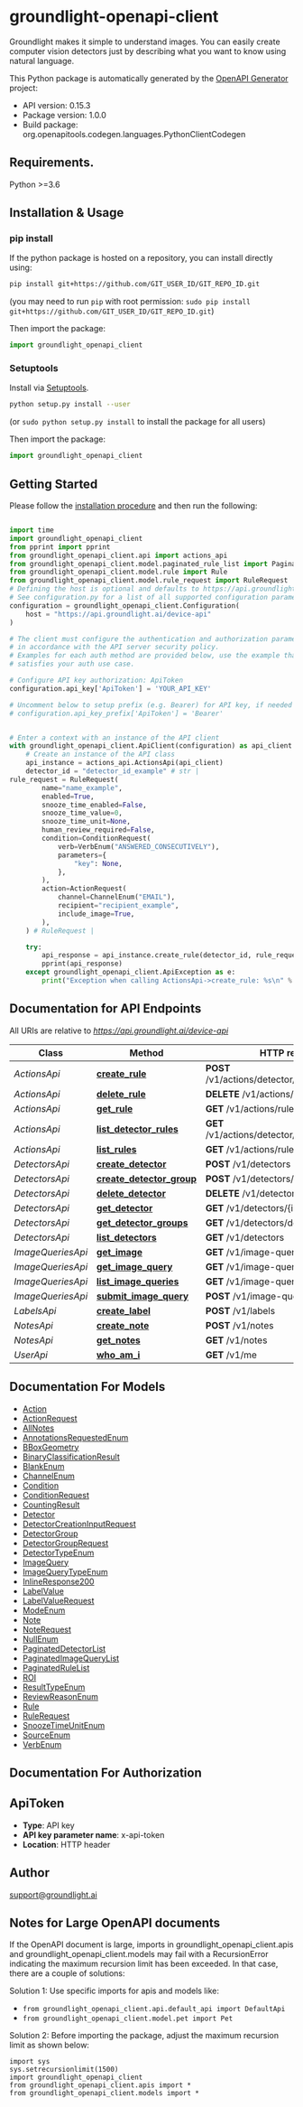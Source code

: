 # groundlight-openapi-client
Groundlight makes it simple to understand images. You can easily create computer vision detectors just by describing what you want to know using natural language.

This Python package is automatically generated by the [OpenAPI Generator](https://openapi-generator.tech) project:

- API version: 0.15.3
- Package version: 1.0.0
- Build package: org.openapitools.codegen.languages.PythonClientCodegen

## Requirements.

Python >=3.6

## Installation & Usage
### pip install

If the python package is hosted on a repository, you can install directly using:

```sh
pip install git+https://github.com/GIT_USER_ID/GIT_REPO_ID.git
```
(you may need to run `pip` with root permission: `sudo pip install git+https://github.com/GIT_USER_ID/GIT_REPO_ID.git`)

Then import the package:
```python
import groundlight_openapi_client
```

### Setuptools

Install via [Setuptools](http://pypi.python.org/pypi/setuptools).

```sh
python setup.py install --user
```
(or `sudo python setup.py install` to install the package for all users)

Then import the package:
```python
import groundlight_openapi_client
```

## Getting Started

Please follow the [installation procedure](#installation--usage) and then run the following:

```python

import time
import groundlight_openapi_client
from pprint import pprint
from groundlight_openapi_client.api import actions_api
from groundlight_openapi_client.model.paginated_rule_list import PaginatedRuleList
from groundlight_openapi_client.model.rule import Rule
from groundlight_openapi_client.model.rule_request import RuleRequest
# Defining the host is optional and defaults to https://api.groundlight.ai/device-api
# See configuration.py for a list of all supported configuration parameters.
configuration = groundlight_openapi_client.Configuration(
    host = "https://api.groundlight.ai/device-api"
)

# The client must configure the authentication and authorization parameters
# in accordance with the API server security policy.
# Examples for each auth method are provided below, use the example that
# satisfies your auth use case.

# Configure API key authorization: ApiToken
configuration.api_key['ApiToken'] = 'YOUR_API_KEY'

# Uncomment below to setup prefix (e.g. Bearer) for API key, if needed
# configuration.api_key_prefix['ApiToken'] = 'Bearer'


# Enter a context with an instance of the API client
with groundlight_openapi_client.ApiClient(configuration) as api_client:
    # Create an instance of the API class
    api_instance = actions_api.ActionsApi(api_client)
    detector_id = "detector_id_example" # str | 
rule_request = RuleRequest(
        name="name_example",
        enabled=True,
        snooze_time_enabled=False,
        snooze_time_value=0,
        snooze_time_unit=None,
        human_review_required=False,
        condition=ConditionRequest(
            verb=VerbEnum("ANSWERED_CONSECUTIVELY"),
            parameters={
                "key": None,
            },
        ),
        action=ActionRequest(
            channel=ChannelEnum("EMAIL"),
            recipient="recipient_example",
            include_image=True,
        ),
    ) # RuleRequest | 

    try:
        api_response = api_instance.create_rule(detector_id, rule_request)
        pprint(api_response)
    except groundlight_openapi_client.ApiException as e:
        print("Exception when calling ActionsApi->create_rule: %s\n" % e)
```

## Documentation for API Endpoints

All URIs are relative to *https://api.groundlight.ai/device-api*

Class | Method | HTTP request | Description
------------ | ------------- | ------------- | -------------
*ActionsApi* | [**create_rule**](docs/ActionsApi.md#create_rule) | **POST** /v1/actions/detector/{detector_id}/rules | 
*ActionsApi* | [**delete_rule**](docs/ActionsApi.md#delete_rule) | **DELETE** /v1/actions/rules/{id} | 
*ActionsApi* | [**get_rule**](docs/ActionsApi.md#get_rule) | **GET** /v1/actions/rules/{id} | 
*ActionsApi* | [**list_detector_rules**](docs/ActionsApi.md#list_detector_rules) | **GET** /v1/actions/detector/{detector_id}/rules | 
*ActionsApi* | [**list_rules**](docs/ActionsApi.md#list_rules) | **GET** /v1/actions/rules | 
*DetectorsApi* | [**create_detector**](docs/DetectorsApi.md#create_detector) | **POST** /v1/detectors | 
*DetectorsApi* | [**create_detector_group**](docs/DetectorsApi.md#create_detector_group) | **POST** /v1/detectors/detector-groups | 
*DetectorsApi* | [**delete_detector**](docs/DetectorsApi.md#delete_detector) | **DELETE** /v1/detectors/{id} | 
*DetectorsApi* | [**get_detector**](docs/DetectorsApi.md#get_detector) | **GET** /v1/detectors/{id} | 
*DetectorsApi* | [**get_detector_groups**](docs/DetectorsApi.md#get_detector_groups) | **GET** /v1/detectors/detector-groups | 
*DetectorsApi* | [**list_detectors**](docs/DetectorsApi.md#list_detectors) | **GET** /v1/detectors | 
*ImageQueriesApi* | [**get_image**](docs/ImageQueriesApi.md#get_image) | **GET** /v1/image-queries/{id}/image | 
*ImageQueriesApi* | [**get_image_query**](docs/ImageQueriesApi.md#get_image_query) | **GET** /v1/image-queries/{id} | 
*ImageQueriesApi* | [**list_image_queries**](docs/ImageQueriesApi.md#list_image_queries) | **GET** /v1/image-queries | 
*ImageQueriesApi* | [**submit_image_query**](docs/ImageQueriesApi.md#submit_image_query) | **POST** /v1/image-queries | 
*LabelsApi* | [**create_label**](docs/LabelsApi.md#create_label) | **POST** /v1/labels | 
*NotesApi* | [**create_note**](docs/NotesApi.md#create_note) | **POST** /v1/notes | 
*NotesApi* | [**get_notes**](docs/NotesApi.md#get_notes) | **GET** /v1/notes | 
*UserApi* | [**who_am_i**](docs/UserApi.md#who_am_i) | **GET** /v1/me | 


## Documentation For Models

 - [Action](docs/Action.md)
 - [ActionRequest](docs/ActionRequest.md)
 - [AllNotes](docs/AllNotes.md)
 - [AnnotationsRequestedEnum](docs/AnnotationsRequestedEnum.md)
 - [BBoxGeometry](docs/BBoxGeometry.md)
 - [BinaryClassificationResult](docs/BinaryClassificationResult.md)
 - [BlankEnum](docs/BlankEnum.md)
 - [ChannelEnum](docs/ChannelEnum.md)
 - [Condition](docs/Condition.md)
 - [ConditionRequest](docs/ConditionRequest.md)
 - [CountingResult](docs/CountingResult.md)
 - [Detector](docs/Detector.md)
 - [DetectorCreationInputRequest](docs/DetectorCreationInputRequest.md)
 - [DetectorGroup](docs/DetectorGroup.md)
 - [DetectorGroupRequest](docs/DetectorGroupRequest.md)
 - [DetectorTypeEnum](docs/DetectorTypeEnum.md)
 - [ImageQuery](docs/ImageQuery.md)
 - [ImageQueryTypeEnum](docs/ImageQueryTypeEnum.md)
 - [InlineResponse200](docs/InlineResponse200.md)
 - [LabelValue](docs/LabelValue.md)
 - [LabelValueRequest](docs/LabelValueRequest.md)
 - [ModeEnum](docs/ModeEnum.md)
 - [Note](docs/Note.md)
 - [NoteRequest](docs/NoteRequest.md)
 - [NullEnum](docs/NullEnum.md)
 - [PaginatedDetectorList](docs/PaginatedDetectorList.md)
 - [PaginatedImageQueryList](docs/PaginatedImageQueryList.md)
 - [PaginatedRuleList](docs/PaginatedRuleList.md)
 - [ROI](docs/ROI.md)
 - [ResultTypeEnum](docs/ResultTypeEnum.md)
 - [ReviewReasonEnum](docs/ReviewReasonEnum.md)
 - [Rule](docs/Rule.md)
 - [RuleRequest](docs/RuleRequest.md)
 - [SnoozeTimeUnitEnum](docs/SnoozeTimeUnitEnum.md)
 - [SourceEnum](docs/SourceEnum.md)
 - [VerbEnum](docs/VerbEnum.md)


## Documentation For Authorization


## ApiToken

- **Type**: API key
- **API key parameter name**: x-api-token
- **Location**: HTTP header


## Author

support@groundlight.ai


## Notes for Large OpenAPI documents
If the OpenAPI document is large, imports in groundlight_openapi_client.apis and groundlight_openapi_client.models may fail with a
RecursionError indicating the maximum recursion limit has been exceeded. In that case, there are a couple of solutions:

Solution 1:
Use specific imports for apis and models like:
- `from groundlight_openapi_client.api.default_api import DefaultApi`
- `from groundlight_openapi_client.model.pet import Pet`

Solution 2:
Before importing the package, adjust the maximum recursion limit as shown below:
```
import sys
sys.setrecursionlimit(1500)
import groundlight_openapi_client
from groundlight_openapi_client.apis import *
from groundlight_openapi_client.models import *
```

